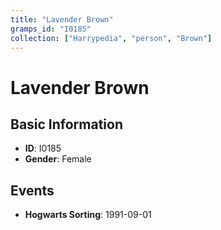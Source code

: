 ```yaml
---
title: "Lavender Brown"
gramps_id: "I0185"
collection: ["Harrypedia", "person", "Brown"]
---
```


# Lavender Brown

## Basic Information

- **ID**: I0185
- **Gender**: Female

## Events

- **Hogwarts Sorting**: 1991-09-01

